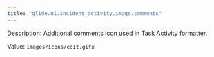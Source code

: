 ```yaml
---
title: "glide.ui.incident_activity.image.comments"
---
```


Description: Additional comments icon used in Task Activity formatter.

Value: `images/icons/edit.gifx`